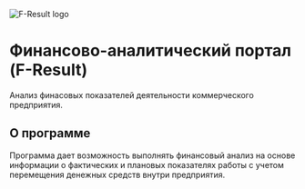 ![F-Result logo](http://moonr.ho.ua/downloads/gallery/fresult/FResult-logo.png)

# Финансово-аналитический портал (F-Result)
Анализ финасовых показателей деятельности коммерческого предприятия.

## О программе
Программа дает возможность выполнять финансовый анализ на основе информации о фактических и плановых показателях работы с учетом перемещения денежных средств внутри предприятия. 
